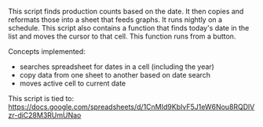 This script finds production counts based on the date.  It then copies and reformats those into a sheet that feeds graphs.  It runs nightly on a schedule.
This script also contains a function that finds today's date in the list and moves the cursor to that cell.  This function runs from a button.

Concepts implemented:
- searches spreadsheet for dates in a cell (including the year)
- copy data from one sheet to another based on date search
- moves active cell to current date

This script is tied to: https://docs.google.com/spreadsheets/d/1CnMId9KbIvF5J1eW6Nou8RQDlVzr-diC28M3RUmUNao
